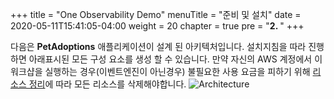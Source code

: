 +++
title = "One Observability Demo"
menuTitle = "준비 및 설치"
date = 2020-05-11T15:41:05-04:00
weight = 20
chapter = true
pre = "<b>2. </b>"
+++

다음은 **PetAdoptions** 애플리케이션이 설계 된 아키텍처입니다. 설치지침을 따라 진행하면 아래표시된 모든 구성 요소를 생성 할 수 있습니다.
만약 자신의 AWS 계정에서 이 워크샵을 실행하는 경우(이벤트엔진이 아닌경우) 불필요한 사용 요금을 피하기 위해 [리소스 정리](/ko/_cleanup.html)에 따라 모든 리소스를 삭제해야합니다.
![Architecture](/images/arch/PetAdoptions_architecture.png)
